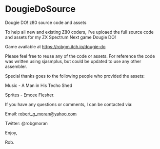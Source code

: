 # DougieDoSource
Dougie DO! z80 source code and assets

To help all new and existing Z80 coders, I've uploaed the full source code and assets for my ZX Spectrum Next game Dougie DO!

Game available at https://robgm.itch.io/dougie-do

Please feel free to reuse any of the code or assets. For reference the code was written using sjasmplus, but could be updated to use any other assembler.

Special thanks goes to the following people who provided the assets:

Music - A Man in His Techo Shed

Sprites - Emcee Flesher.

If you have any questions or comments, I can be contacted via:

Email: robert_g_moran@yahoo.com

Twitter: @robgmoran

Enjoy,

Rob.
